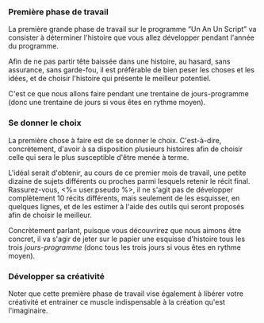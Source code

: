 <!-- #3 Recherche et choix de l'histoire -->

### Première phase de travail

La première grande phase de travail sur le programme “Un An Un Script” va consister à déterminer l'histoire que vous allez développer pendant l'année du programme.

Afin de ne pas partir tête baissée dans une histoire, au hasard, sans assurance, sans garde-fou, il est préférable de bien peser les choses et les idées, et de choisir l'histoire qui présente le meilleur potentiel.

C'est ce que nous allons faire pendant une trentaine de jours-programme (donc une trentaine de jours si vous êtes en rythme moyen).

### Se donner le choix

La première chose à faire est de se donner le choix. C'est-à-dire, concrètement, d'avoir à sa disposition plusieurs histoires afin de choisir celle qui sera le plus susceptible d'être menée à terme.

L'idéal serait d'obtenir, au cours de ce premier mois de travail, une petite dizaine de sujets différents ou proches parmi lesquels retenir le récit final. Rassurez-vous, <%= user.pseudo %>, il ne s'agit pas de développer complètement 10 récits différents, mais seulement de les esquisser, en quelques lignes, et de les estimer à l'aide des outils qui seront proposés afin de choisir le meilleur.

Concrètement parlant, puisque vous découvrirez que nous aimons être concret, il va s'agir de jeter sur le papier une esquisse d'histoire tous les trois *jours-programme* (donc tous les trois jours si vous êtes en rythme moyen).

### Développer sa créativité

Noter que cette première phase de travail vise également à libérer votre créativité et entrainer ce muscle indispensable à la création qu'est l'imaginaire.